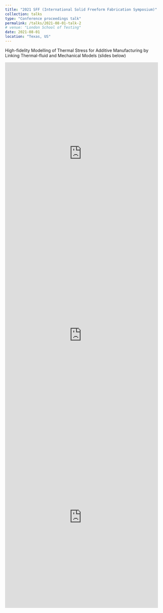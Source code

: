```yaml
---
title: "2021 SFF (International Solid Freeform Fabrication Symposium)"
collection: talks
type: "Conference proceedings talk"
permalink: /talks/2021-08-01-talk-2
# venue: "London School of Testing"
date: 2021-08-01
location: "Texas, US"
---
```


High-fidelity Modelling of Thermal Stress for Additive Manufacturing by Linking Thermal-fluid and Mechanical Models (slides below)

<iframe src="https://view.officeapps.live.com/op/embed.aspx?src=https://FanChenNUS.github.io/files/slides2.pptx" width="100%" height="600" frameborder="0"></iframe>

<iframe src="https://view.officeapps.live.com/op/embed.aspx?src=https://FanChenNUS.github.io/files/slides1b.pptx" width="100%" height="600" frameborder="0"></iframe>

<iframe src="https://view.officeapps.live.com/op/embed.aspx?src=https://FanChenNUS.github.io/files/slides1c.pptx" width="100%" height="600" frameborder="0"></iframe>
